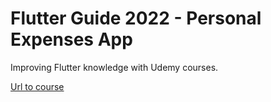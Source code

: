 # Flutter Guide 2022 - Personal Expenses App

Improving Flutter knowledge with Udemy courses.

[Url to course](https://www.udemy.com/course/learn-flutter-dart-to-build-ios-android-apps/)